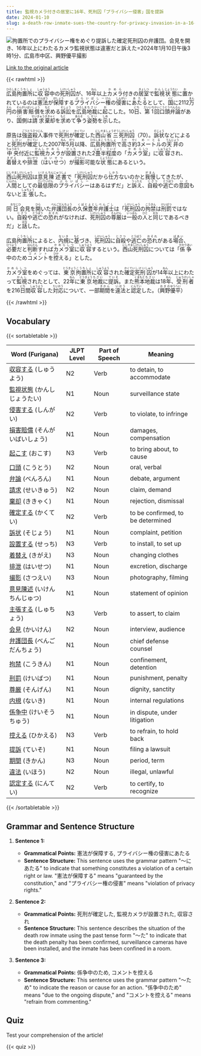 ```yaml
---
title: 監視カメラ付きの居室に16年、死刑囚「プライバシー侵害」国を提訴
date: 2024-01-10
slug: a-death-row-inmate-sues-the-country-for-privacy-invasion-in-a-16-year-old-living-room-with-surveillance-cameras
---
```


![拘置所でのプライバシー権をめぐり提訴した確定死刑囚の弁護団。会見を開き、16年以上にわたるカメラ監視状態は違憲だと訴えた=2024年1月10日午後3時1分、広島市中区、興野優平撮影](https://www.asahicom.jp/imgopt/img/a096aa36b9/comm_L/AS20240110002518.jpg "拘置所でのプライバシー権をめぐり提訴した確定死刑囚の弁護団。会見を開き、16年以上にわたるカメラ監視状態は違憲だと訴えた=2024年1月10日午後3時1分、広島市中区、興野優平撮影")

[Link to the original article](https://asahi.com/articles/ASS1B61YPS1BPITB009.html?iref=comtop_7_04)

{{< rawhtml >}}
<p><ruby>広島<rt>ひろしま</rt></ruby><ruby>拘置所<rt>こうちしょ</rt></ruby>に<ruby>収容<rt>しゅうよう</rt></ruby>中の<ruby>死刑囚<rt>しけいしゅう</rt></ruby>が、16<ruby>年<rt>ねん</rt></ruby>以上<ruby>カメラ<rt>かめら</rt></ruby>付きの<ruby>居室<rt>きょしつ</rt></ruby>で<ruby>監視<rt>かんし</rt></ruby><ruby>状態<rt>じょうたい</rt></ruby>に<ruby>置<rt>お</rt></ruby>かれているのは<ruby>憲法<rt>けんぽう</rt></ruby>が<ruby>保障<rt>ほしょう</rt></ruby>する<ruby>プライバシー<rt>ぷらいばしー</rt></ruby><ruby>権<rt>けん</rt></ruby>の<ruby>侵害<rt>しんがい</rt></ruby>に<ruby>あたる<rt>あたる</rt></ruby>として、<ruby>国<rt>くに</rt></ruby>に2112<ruby>万<rt>まん</rt></ruby><ruby>円<rt>えん</rt></ruby>の<ruby>損害賠償<rt>そんがいばいしょう</rt></ruby>を<ruby>求<rt>もと</rt></ruby>める<ruby>訴訟<rt>そしょう</rt></ruby>を<ruby>広島<rt>ひろしま</rt></ruby><ruby>地裁<rt>ちさい</rt></ruby>に<ruby>起<rt>お</rt></ruby>こした。10<ruby>日<rt>にち</rt></ruby>、<ruby>第1<rt>だいいち</rt></ruby><ruby>回<rt>かい</rt></ruby><ruby>口頭<rt>こうとう</rt></ruby><ruby>弁論<rt>べんろん</rt></ruby>があり、<ruby>国<rt>くに</rt></ruby>側は<ruby>請求<rt>せいきゅう</rt></ruby><ruby>棄却<rt>ききゃく</rt></ruby>を<ruby>求<rt>もと</rt></ruby>めて<ruby>争<rt>あらそ</rt></ruby>う<ruby>姿勢<rt>しせい</rt></ruby>を<ruby>示<rt>しめ</rt></ruby>した。</p>

<p>原告は<ruby>強盗殺人<rt>ごうとうさつじん</rt></ruby>事件で<ruby>死刑<rt>しけい</rt></ruby>が<ruby>確定<rt>かくてい</rt></ruby>した<ruby>西山<rt>にしやま</rt></ruby><ruby>省三<rt>しょうぞう</rt></ruby><ruby>死刑囚<rt>しけいしゅう</rt></ruby>（70）。<ruby>訴状<rt>そじょう</rt></ruby>などによると<ruby>死刑<rt>しけい</rt></ruby>が<ruby>確定<rt>かくてい</rt></ruby>した2007<ruby>年<rt>ねん</rt></ruby>5<ruby>月<rt>がつ</rt></ruby>以降、<ruby>広島<rt>ひろしま</rt></ruby><ruby>拘置所<rt>こうちしょ</rt></ruby>で<ruby>高<rt>たか</rt></ruby>さ<ruby>約<rt>やく</rt></ruby>3<ruby>メートル<rt>めーとる</rt></ruby>の<ruby>天井<rt>てんじょう</rt></ruby>の<ruby>中央<rt>ちゅうおう</rt></ruby>付近に<ruby>監視<rt>かんし</rt></ruby><ruby>カメラ<rt>かめら</rt></ruby>が<ruby>設置<rt>せっち</rt></ruby>された2<ruby>畳<rt>じょう</rt></ruby>半<ruby>程度<rt>ていど</rt></ruby>の「<ruby>カメラ<rt>かめら</rt></ruby><ruby>室<rt>しつ</rt></ruby>」に<ruby>収容<rt>しゅうよう</rt></ruby>され、<ruby>着替<rt>きがえ</rt></ruby>えや<ruby>排泄<rt>はいせつ</rt></ruby>（<ruby>はいせつ<rt>はいせつ</rt></ruby>）が<ruby>撮影<rt>さつえい</rt></ruby>可能な<ruby>状態<rt>じょうたい</rt></ruby>にあるという。</p>

<p><ruby>西山死刑囚<rt>にしやましけいしゅう</rt></ruby>は<ruby>意見<rt>いけん</rt></ruby><ruby>陳述<rt>ちんじゅつ</rt></ruby><ruby>書<rt>しょ</rt></ruby>で「<ruby>死刑囚<rt>しけいしゅう</rt></ruby>だから<ruby>仕方<rt>しかた</rt></ruby>ないのかと<ruby>我慢<rt>がまん</rt></ruby>してきたが、<ruby>人間<rt>にんげん</rt></ruby>としての<ruby>最低限<rt>さいていげん</rt></ruby>の<ruby>プライバシー<rt>ぷらいばしー</rt></ruby>はあるはずだ」と<ruby>訴え<rt>うったえ</rt></ruby>、<ruby>自殺<rt>じさつ</rt></ruby>や<ruby>逃亡<rt>とうぼう</rt></ruby>の<ruby>意図<rt>いと</rt></ruby>もないと<ruby>主張<rt>しゅちょう</rt></ruby>した。</p>

<p>同<ruby>日<rt>おなじひ</rt></ruby>会見を<ruby>開<rt>ひら</rt></ruby>いた<ruby>弁護団長<rt>べんごだんちょう</rt></ruby>の<ruby>久保豊年<rt>くぼとよとし</rt></ruby><ruby>弁護士<rt>べんごし</rt></ruby>は「<ruby>死刑囚<rt>しけいしゅう</rt></ruby>の<ruby>拘禁<rt>こうきん</rt></ruby>は<ruby>刑罰<rt>けいばつ</rt></ruby>ではない。<ruby>自殺<rt>じさつ</rt></ruby>や<ruby>逃亡<rt>とうぼう</rt></ruby>の<ruby>恐れ<rt>おそれ</rt></ruby>がなければ、<ruby>死刑囚<rt>しけいしゅう</rt></ruby>の<ruby>尊厳<rt>そんげん</rt></ruby>は<ruby>一般<rt>いっぱん</rt></ruby>の<ruby>人<rt>ひと</rt></ruby>と<ruby>同<rt>おな</rt></ruby>じであるべきだ」と<ruby>話<rt>はな</rt></ruby>した。</p>

<p>広島<ruby>拘置所<rt>こうちしょ</rt></ruby>によると、<ruby>内規<rt>ないき</rt></ruby>に<ruby>基<rt>もと</rt></ruby>づき、<ruby>死刑囚<rt>しけいしゅう</rt></ruby>に<ruby>自殺<rt>じさつ</rt></ruby>や<ruby>逃亡<rt>とうぼう</rt></ruby>の<ruby>恐れ<rt>おそれ</rt></ruby>がある<ruby>場合<rt>ばあい</rt></ruby>、<ruby>必要<rt>ひつよう</rt></ruby>だと<ruby>判断<rt>はんだん</rt></ruby>すれば<ruby>カメラ室<rt>かめらしつ</rt></ruby>に<ruby>収容<rt>しゅうよう</rt></ruby>するという。<ruby>西山<rt>にしやま</rt></ruby><ruby>死刑囚<rt>しけいしゅう</rt></ruby>については「<ruby>係争<rt>かかりあい</rt></ruby>中のため<ruby>コメント<rt>コメント</rt></ruby>を<ruby>控<rt>ひか</rt></ruby>える」とした。</p>

<p><ruby>カメラ室<rt>かめらしつ</rt></ruby>をめぐっては、<ruby>東京<rt>とうきょう</rt></ruby><ruby>拘置所<rt>こうちしょ</rt></ruby>に<ruby>収容<rt>しゅうよう</rt></ruby>された<ruby>確定<rt>かくてい</rt></ruby><ruby>死刑<rt>しけい</rt></ruby><ruby>囚<rt>しゅう</rt></ruby>が14<ruby>年<rt>ねん</rt></ruby>以上にわたって<ruby>監視<rt>かんし</rt></ruby>されたとして、22<ruby>年<rt>ねん</rt></ruby>に<ruby>東京<rt>とうきょう</rt></ruby><ruby>地裁<rt>ちさい</rt></ruby>に<ruby>提訴<rt>ていそ</rt></ruby>。また<ruby>熊本<rt>くまもと</rt></ruby><ruby>地裁<rt>ちさい</rt></ruby>は18<ruby>年<rt>ねん</rt></ruby>、<ruby>受刑者<rt>じゅうけいしゃ</rt></ruby>を216<ruby>日<rt>にち</rt></ruby>間<ruby>収容<rt>しゅうよう</rt></ruby>した<ruby>対応<rt>たいおう</rt></ruby>について、一部<ruby>期間<rt>きかん</rt></ruby>を<ruby>違法<rt>いほう</rt></ruby>と<ruby>認定<rt>にんてい</rt></ruby>した。（<ruby>興野<rt>おきの</rt></ruby><ruby>優平<rt>ゆうへい</rt></ruby>）</p>
{{< /rawhtml >}}

## Vocabulary


{{< sortabletable >}}

| Word (Furigana) | JLPT Level | Part of Speech | Meaning |
|-----------------|------------|----------------|---------|
|[収容する](https://jisho.org/search/%E5%8F%8E%E5%AE%B9%E3%81%99%E3%82%8B) (しゅうよう)| N2 | Verb | to detain, to accommodate |
|[監視状態](https://jisho.org/search/%E7%9B%A3%E8%A6%96%E7%8A%B6%E6%85%8B) (かんしじょうたい)| N1 | Noun | surveillance state |
|[侵害する](https://jisho.org/search/%E4%BE%B5%E5%AE%B3%E3%81%99%E3%82%8B) (しんがい)| N2 | Verb | to violate, to infringe |
|[損害賠償](https://jisho.org/search/%E6%90%8D%E5%AE%B3%E8%B3%A0%E5%84%9F) (そんがいばいしょう)| N1 | Noun | damages, compensation |
|[起こす](https://jisho.org/search/%E8%B5%B7%E3%81%93%E3%81%99) (おこす)| N3 | Verb | to bring about, to cause |
|[口頭](https://jisho.org/search/%E5%8F%A3%E9%A0%AD) (こうとう)| N2 | Noun | oral, verbal |
|[弁論](https://jisho.org/search/%E5%BC%81%E8%AB%96) (べんろん)| N1 | Noun | debate, argument |
|[請求](https://jisho.org/search/%E8%AB%8B%E6%B1%82) (せいきゅう)| N2 | Noun | claim, demand |
|[棄却](https://jisho.org/search/%E6%A3%84%E5%8D%B4) (ききゃく)| N1 | Noun | rejection, dismissal |
|[確定する](https://jisho.org/search/%E7%A2%BA%E5%AE%9A%E3%81%99%E3%82%8B) (かくてい)| N2 | Verb | to be confirmed, to be determined |
|[訴状](https://jisho.org/search/%E8%A8%B4%E7%8A%B6) (そじょう)| N1 | Noun | complaint, petition |
|[設置する](https://jisho.org/search/%E8%A8%AD%E7%BD%AE%E3%81%99%E3%82%8B) (せっち)| N3 | Verb | to install, to set up |
|[着替え](https://jisho.org/search/%E7%9D%80%E6%9B%BF%E3%81%88) (きがえ)| N3 | Noun | changing clothes |
|[排泄](https://jisho.org/search/%E6%8E%92%E6%B3%84) (はいせつ)| N1 | Noun | excretion, discharge |
|[撮影](https://jisho.org/search/%E6%92%AE%E5%BD%B1) (さつえい)| N3 | Noun | photography, filming |
|[意見陳述](https://jisho.org/search/%E6%84%8F%E8%A6%8B%E9%99%B3%E8%BF%B0) (いけんちんじゅつ)| N1 | Noun | statement of opinion |
|[主張する](https://jisho.org/search/%E4%B8%BB%E5%BC%B5%E3%81%99%E3%82%8B) (しゅちょう)| N3 | Verb | to assert, to claim |
|[会見](https://jisho.org/search/%E4%BC%9A%E8%A6%8B) (かいけん)| N2 | Noun | interview, audience |
|[弁護団長](https://jisho.org/search/%E5%BC%81%E8%AD%B7%E5%9B%A3%E9%95%B7) (べんごだんちょう)| N1 | Noun | chief defense counsel |
|[拘禁](https://jisho.org/search/%E6%8B%98%E7%A6%81) (こうきん)| N1 | Noun | confinement, detention |
|[刑罰](https://jisho.org/search/%E5%88%91%E7%BD%B0) (けいばつ)| N1 | Noun | punishment, penalty |
|[尊厳](https://jisho.org/search/%E5%B0%8A%E5%8E%B3) (そんげん)| N1 | Noun | dignity, sanctity |
|[内規](https://jisho.org/search/%E5%86%85%E8%A6%8F) (ないき)| N1 | Noun | internal regulations |
|[係争中](https://jisho.org/search/%E4%BF%82%E4%BA%89%E4%B8%AD) (けいそうちゅう)| N1 | Noun | in dispute, under litigation |
|[控える](https://jisho.org/search/%E6%8E%A7%E3%81%88%E3%82%8B) (ひかえる)| N3 | Verb | to refrain, to hold back |
|[提訴](https://jisho.org/search/%E6%8F%90%E8%A8%B4) (ていそ)| N1 | Noun | filing a lawsuit |
|[期間](https://jisho.org/search/%E6%9C%9F%E9%96%93) (きかん)| N3 | Noun | period, term |
|[違法](https://jisho.org/search/%E9%81%95%E6%B3%95) (いほう)| N2 | Noun | illegal, unlawful |
|[認定する](https://jisho.org/search/%E8%AA%8D%E5%AE%9A%E3%81%99%E3%82%8B) (にんてい)| N2 | Verb | to certify, to recognize |

{{< /sortabletable >}}


## Grammar and Sentence Structure

1. **Sentence 1:**
   - **Grammatical Points:** 憲法が保障する, プライバシー権の侵害にあたる
   - **Sentence Structure:** This sentence uses the grammar pattern "～にあたる" to indicate that something constitutes a violation of a certain right or law. "憲法が保障する" means "guaranteed by the constitution," and "プライバシー権の侵害" means "violation of privacy rights."

2. **Sentence 2:**
   - **Grammatical Points:** 死刑が確定した, 監視カメラが設置された, 収容され
   - **Sentence Structure:** This sentence describes the situation of the death row inmate using the past tense form "～た" to indicate that the death penalty has been confirmed, surveillance cameras have been installed, and the inmate has been confined in a room.

3. **Sentence 3:**
   - **Grammatical Points:** 係争中のため, コメントを控える
   - **Sentence Structure:** This sentence uses the grammar pattern "～ため" to indicate the reason or cause for an action. "係争中のため" means "due to the ongoing dispute," and "コメントを控える" means "refrain from commenting."

## Quiz

Test your comprehension of the article!

{{< quiz >}}